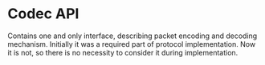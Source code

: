 # Codec API

Contains one and only interface, describing packet encoding and decoding mechanism.
Initially it was a required part of protocol implementation. Now it is not, so 
there is no necessity to consider it during implementation.